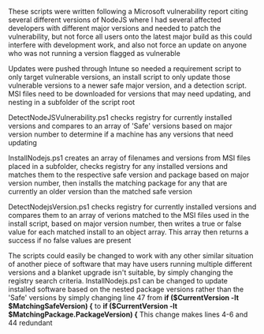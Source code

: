 These scripts were written following a Microsoft vulnerability report citing several different versions of NodeJS where I had several affected developers with different major versions and needed to patch the vulnerability, but not force all users onto the latest major build as this could interfere with development work, and also not force an update on anyone who was not running a version flagged as vulnerable

Updates were pushed through Intune so needed a requirement script to only target vulnerable versions, an install script to only update those vulnerable versions to a newer safe major version, and a detection script. MSI files need to be downloaded for versions that may need updating, and nesting in a subfolder of the script root

DetectNodeJSVulnerability.ps1 checks registry for currently installed versions and compares to an array of 'Safe' versions based on major version number to determine if a machine has any versions that need updating

InstallNodejs.ps1 creates an array of filenames and versions from MSI files placed in a subfolder, checks registry for any installed versions and matches them to the respective safe version and package based on major version number, then installs the matching package for any that are currently an older version than the matched safe version

DetectNodejsVersion.ps1 checks registry for currently installed versions and compares them to an array of verions matched to the MSI files used in the install script, based on major version number, then writes a true or false value for each matched install to an object array. This array then returns a success if no false values are present

The scripts could easily be changed to work with any other similar situation of another piece of software that may have users running multiple different versions and a blanket upgrade isn't suitable, by simply changing the registry search criteria. InstallNodejs.ps1 can be changed to update installed software based on the nested package versions rather than the 'Safe' versions by simply changing line 47 from 
**if ($CurrentVersion -lt $MatchingSafeVersion) {**
to
**if ($CurrentVersion -lt $MatchingPackage.PackageVersion) {**
This change makes lines 4-6 and 44 redundant
